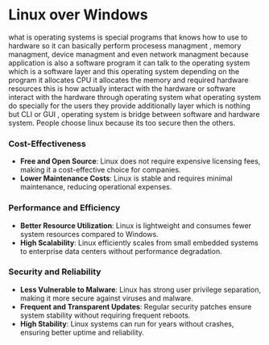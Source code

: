 # Linux over Windows

what is operating systems is special programs that knows how to use to hardware so it can basically perform procesess managment , memory managment, device managment and even network managment because application is also a software program it can talk to the operating system which is a software layer and this operating system depending on the program it allocates CPU it allocates the memory and required hardware resources this is how actually interact with the hardware or software interact with the hardware through operating system what operating system do specially for the users they provide additionally layer which is nothing but CLI or GUI , operating system is bridge between software and hardware system.
People choose linux because its too secure then the others.

### Cost-Effectiveness
- **Free and Open Source**: Linux does not require expensive licensing fees, making it a cost-effective choice for companies.
- **Lower Maintenance Costs**: Linux is stable and requires minimal maintenance, reducing operational expenses.

### Performance and Efficiency
- **Better Resource Utilization**: Linux is lightweight and consumes fewer system resources compared to Windows.
- **High Scalability**: Linux efficiently scales from small embedded systems to enterprise data centers without performance degradation.

### Security and Reliability
- **Less Vulnerable to Malware**: Linux has strong user privilege separation, making it more secure against viruses and malware.
- **Frequent and Transparent Updates**: Regular security patches ensure system stability without requiring frequent reboots.
- **High Stability**: Linux systems can run for years without crashes, ensuring better uptime and reliability.